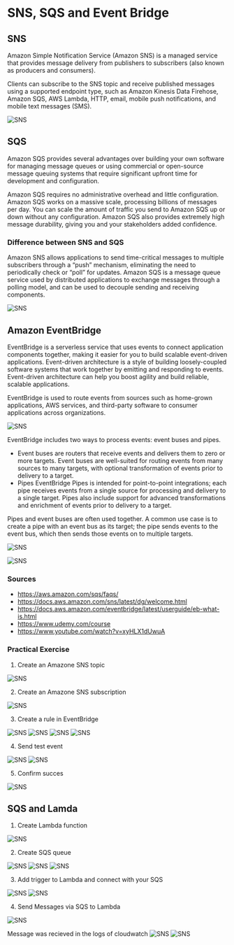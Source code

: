 # SNS, SQS and Event Bridge

## SNS

Amazon Simple Notification Service (Amazon SNS) is a managed service that provides message delivery from publishers to subscribers (also known as producers and consumers).

Clients can subscribe to the SNS topic and receive published messages using a supported endpoint type, such as Amazon Kinesis Data Firehose, Amazon SQS, AWS Lambda, HTTP, email, mobile push notifications, and mobile text messages (SMS).

![SNS](../00_includes/06_AWS_III/33.SNSInfo.png)  

## SQS

Amazon SQS provides several advantages over building your own software for managing message queues or using commercial or open-source message queuing systems that require significant upfront time for development and configuration.

Amazon SQS requires no administrative overhead and little configuration. Amazon SQS works on a massive scale, processing billions of messages per day. You can scale the amount of traffic you send to Amazon SQS up or down without any configuration. Amazon SQS also provides extremely high message durability, giving you and your stakeholders added confidence.

### Difference between SNS and SQS

Amazon SNS allows applications to send time-critical messages to multiple subscribers through a “push” mechanism, eliminating the need to periodically check or “poll” for updates. Amazon SQS is a message queue service used by distributed applications to exchange messages through a polling model, and can be used to decouple sending and receiving components. 

![SNS](../00_includes/06_AWS_III/34.difference.png) 

## Amazon EventBridge

EventBridge is a serverless service that uses events to connect application components together, making it easier for you to build scalable event-driven applications. Event-driven architecture is a style of building loosely-coupled software systems that work together by emitting and responding to events. Event-driven architecture can help you boost agility and build reliable, scalable applications.

EventBridge is used to route events from sources such as home-grown applications, AWS services, and third-party software to consumer applications across organizations. 

![SNS](../00_includes/06_AWS_III/35.EventBridgeInfo.png) 

EventBridge includes two ways to process events: event buses and pipes.

* Event buses are routers that receive events and delivers them to zero or more targets. Event buses are well-suited for routing events from many sources to many targets, with optional transformation of events prior to delivery to a target.
* Pipes EventBridge Pipes is intended for point-to-point integrations; each pipe receives events from a single source for processing and delivery to a single target. Pipes also include support for advanced transformations and enrichment of events prior to delivery to a target.

Pipes and event buses are often used together. A common use case is to create a pipe with an event bus as its target; the pipe sends events to the event bus, which then sends those events on to multiple targets.

![SNS](../00_includes/06_AWS_III/36.EventbridgeVSSQS.png) 

![SNS](../00_includes/06_AWS_III/37.EventBridgeServices.png) 

### Sources
* https://aws.amazon.com/sqs/faqs/
* https://docs.aws.amazon.com/sns/latest/dg/welcome.html 
* https://docs.aws.amazon.com/eventbridge/latest/userguide/eb-what-is.html 
* https://www.udemy.com/course 
* https://www.youtube.com/watch?v=xyHLX1dUwuA 

### Practical Exercise
1. Create an Amazone SNS topic 

![SNS](../00_includes/06_AWS_III/38.SNSTopicCreated.png)

2. Create an Amazone SNS subscription

![SNS](../00_includes/06_AWS_III/39.SNSSubscription.png)

3. Create a rule in EventBridge

![SNS](../00_includes/06_AWS_III/40.RuleCreatedinEB.png)
![SNS](../00_includes/06_AWS_III/41.RuleCreatedInEBII.png)
![SNS](../00_includes/06_AWS_III/42.InputTransferinEBRule.png)
![SNS](../00_includes/06_AWS_III/43.RuleConfirmed.png)

4. Send test event 

![SNS](../00_includes/06_AWS_III/44.EventCreated.png)
![SNS](../00_includes/06_AWS_III/45.EventSent.png)

5. Confirm succes  

![SNS](../00_includes/06_AWS_III/46.EmailConfirmation.png)

## SQS and Lamda

1. Create Lambda function 

![SNS](../00_includes/06_AWS_III/50.CreatedBasicLAmda.png)

2. Create SQS queue

![SNS](../00_includes/06_AWS_III/47.CreatedQueue.png)
![SNS](../00_includes/06_AWS_III/48.CreatedQueueII.png)
![SNS](../00_includes/06_AWS_III/49.CreatedQueueIII.png)

3. Add trigger to Lambda and connect with your SQS

![SNS](../00_includes/06_AWS_III/51.AddedSQSTrigger.png)
![SNS](../00_includes/06_AWS_III/52.AddedTrigger.png)  

4. Send Messages via SQS to Lambda

![SNS](../00_includes/06_AWS_III/53.SendMessagesviaSQS.png)

Message was recieved in the logs of cloudwatch
![SNS](../00_includes/06_AWS_III/54.MessagesRecievedInLogOFLAmda.png) 
![SNS](../00_includes/06_AWS_III/55.InfoOfLogg.png)

